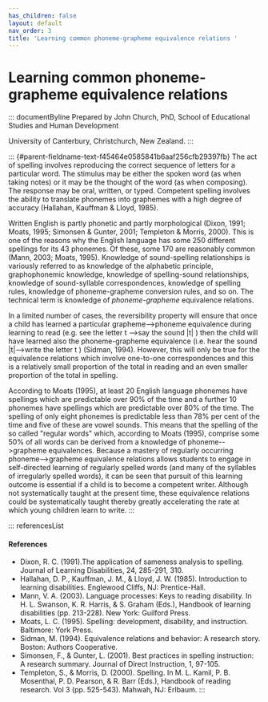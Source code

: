 ```yaml
---
has_children: false
layout: default
nav_order: 3
title: 'Learning common phoneme-grapheme equivalence relations '
---
```

# Learning common phoneme-grapheme equivalence relations 


::: documentByline
Prepared by John Church, PhD, School of Educational Studies and Human
Development

University of Canterbury, Christchurch, New Zealand.
:::

::: {#parent-fieldname-text-f45464e0585841b6aaf256cfb29397fb}
The act of spelling involves reproducing the correct sequence of letters
for a particular word. The stimulus may be either the spoken word (as
when taking notes) or it may be the thought of the word (as when
composing). The response may be oral, written, or typed. Competent
spelling involves the ability to translate phonemes into graphemes with
a high degree of accuracy (Hallahan, Kauffman & Lloyd, 1985).

Written English is partly phonetic and partly morphological (Dixon,
1991; Moats, 1995; Simonsen & Gunter, 2001; Templeton & Morris, 2000).
This is one of the reasons why the English language has some 250
different spellings for its 43 phonemes. Of these, some 170 are
reasonably common (Mann, 2003; Moats, 1995). Knowledge of sound-spelling
relationships is variously referred to as knowledge of the alphabetic
principle, graphophonemic knowledge, knowledge of spelling-sound
relationships, knowledge of sound-syllable correspondences, knowledge of
spelling rules, knowledge of phoneme-grapheme conversion rules, and so
on. The technical term is knowledge of *phoneme-grapheme* equivalence
relations.

In a limited number of cases, the reversibility property will ensure
that once a child has learned a particular grapheme--\>phoneme
equivalence during learning to read (e.g. see the letter t --\>say the
sound \|t\| ) then the child will have learned also the phoneme-grapheme
equivalence (i.e. hear the sound \|t\|--\>write the letter t ) (Sidman,
1994). However, this will only be true for the equivalence relations
which involve one-to-one correspondences and this is a relatively small
proportion of the total in reading and an even smaller proportion of the
total in spelling.

According to Moats (1995), at least 20 English language phonemes have
spellings which are predictable over 90% of the time and a further 10
phonemes have spellings which are predictable over 80% of the time. The
spelling of only eight phonemes is predictable less than 78% per cent of
the time and five of these are vowel sounds. This means that the
spelling of the so called "regular words" which, according to Moats
(1995), comprise some 50% of all words can be derived from a knowledge
of phoneme--\>grapheme equivalences. Because a mastery of regularly
occurring phoneme--\>grapheme equivalence relations allows students to
engage in self-directed learning of regularly spelled words (and many of
the syllables of irregularly spelled words), it can be seen that pursuit
of this learning outcome is essential if a child is to become a
competent writer. Although not systematically taught at the present
time, these equivalence relations could be systematically taught thereby
greatly accelerating the rate at which young children learn to write.
:::

::: referencesList
#### References

-   Dixon, R. C. (1991).The application of sameness analysis to
    spelling. Journal of Learning Disabilities, 24, 285-291, 310.
-   Hallahan, D. P., Kauffman, J. M., & Lloyd, J. W. (1985).
    Introduction to learning disabilities. Englewood Cliffs, NJ:
    Prentice-Hall.
-   Mann, V. A. (2003). Language processes: Keys to reading disability.
    In H. L. Swanson, K. R. Harris, & S. Graham (Eds.), Handbook of
    learning disabilities (pp. 213-228). New York: Guilford Press.
-   Moats, L. C. (1995). Spelling: development, disability, and
    instruction. Baltimore: York Press.
-   Sidman, M. (1994). Equivalence relations and behavior: A research
    story. Boston: Authors Cooperative.
-   Simonsen, F., & Gunter, L. (2001). Best practices in spelling
    instruction: A research summary. Journal of Direct Instruction, 1,
    97-105.
-   Templeton, S., & Morris, D. (2000). Spelling. In M. L. Kamil, P. B.
    Mosenthal, P. D. Pearson, & R. Barr (Eds.), Handbook of reading
    research. Vol 3 (pp. 525-543). Mahwah, NJ: Erlbaum.
:::
